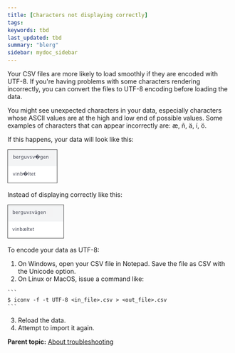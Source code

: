 ```yaml
---
title: [Characters not displaying correctly]
tags: 
keywords: tbd
last_updated: tbd
summary: "blerg"
sidebar: mydoc_sidebar
---
```

Your CSV files are more likely to load smoothly if they are encoded with UTF-8. If you're having problems with some characters rendering incorrectly, you can convert the files to UTF-8 encoding before loading the data.

You might see unexpected characters in your data, especially characters whose ASCII values are at the high and low end of possible values. Some examples of characters that can appear incorrectly are: æ, ñ, ä, í, ö.

If this happens, your data will look like this:

 ![](../../images/bad_chars.png "Incorrectly displaying characters")

Instead of displaying correctly like this:

![](../../images/good_chars.png)

To encode your data as UTF-8:

1.   On Windows, open your CSV file in Notepad. Save the file as CSV with the Unicode option.
2.   On Linux or MacOS, issue a command like:

    ```
    $ iconv -f -t UTF-8 <in_file>.csv > <out_file>.csv
    ```

3.   Reload the data.
4.   Attempt to import it again.

**Parent topic:** [About troubleshooting](../../admin/troubleshooting/troubleshooting_intro.html)
